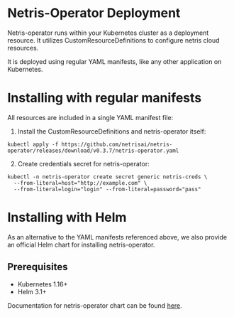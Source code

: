# Netris-Operator Deployment

Netris-operator runs within your Kubernetes cluster as a deployment resource. It utilizes CustomResourceDefinitions to configure netris cloud resources.

It is deployed using regular YAML manifests, like any other application on Kubernetes.

# Installing with regular manifests 

All resources are included in a single YAML manifest file:

1) Install the CustomResourceDefinitions and netris-operator itself:

```
kubectl apply -f https://github.com/netrisai/netris-operator/releases/download/v0.3.7/netris-operator.yaml
```


2) Create credentials secret for netris-operator:

```
kubectl -n netris-operator create secret generic netris-creds \
  --from-literal=host="http://example.com" \
  --from-literal=login="login" --from-literal=password="pass"
```

# Installing with Helm

As an alternative to the YAML manifests referenced above, we also provide an official Helm chart for installing netris-operator.
## Prerequisites

- Kubernetes 1.16+
- Helm 3.1+

Documentation for netris-operator chart can be found 
[here](https://github.com/netrisai/netris-operator/tree/master/deploy/charts/netris-operator).
